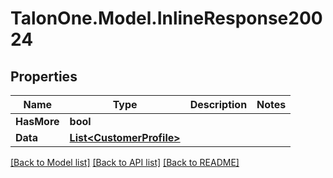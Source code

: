 # TalonOne.Model.InlineResponse20024
## Properties

Name | Type | Description | Notes
------------ | ------------- | ------------- | -------------
**HasMore** | **bool** |  | 
**Data** | [**List&lt;CustomerProfile&gt;**](CustomerProfile.md) |  | 

[[Back to Model list]](../README.md#documentation-for-models) [[Back to API list]](../README.md#documentation-for-api-endpoints) [[Back to README]](../README.md)

